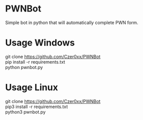 # PWNBot
Simple bot in python that will automatically complete PWN form.

# Usage Windows
git clone https://github.com/Czer0xx/PWNBot  <br/>
pip install -r requirements.txt <br/>
python pwnbot.py

# Usage Linux
git clone https://github.com/Czer0xx/PWNBot <br/>
pip3 install -r requirements.txt <br/>
python3 pwnbot.py
